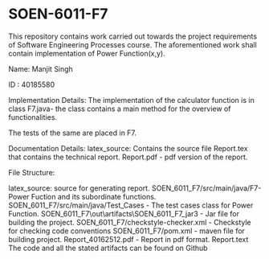 # SOEN-6011-F7
This repository contains work carried out towards the project requirements of Software Engineering Processes course. The aforementioned work shall contain implementation of Power Function(x,y).

Name: Manjit Singh

ID : 40185580

Implementation Details: The implementation of the calculator function is in class F7.java- the class contains a main method for the overview of functionalities.

The tests of the same are placed in F7.

Documentation Details: latex_source: Contains the source file Report.tex that contains the technical report. Report.pdf - pdf version of the report.

File Structure:

latex_source: source for generating report.
SOEN_6011_F7/src/main/java/F7- Power Fuction and its subordinate functions.
SOEN_6011_F7/src/main/java/Test_Cases - The test cases class for Power Function.
SOEN_6011_F7\out\artifacts\SOEN_6011_F7_jar3 - Jar file for building the project.
SOEN_6011_F7/checkstyle-checker.xml - Checkstyle for checking code conventions
SOEN_6011_F7/pom.xml - maven file for building project.
Report_40162512.pdf - Report in pdf format.
Report.text
The code and all the stated artifacts can be found on Github
